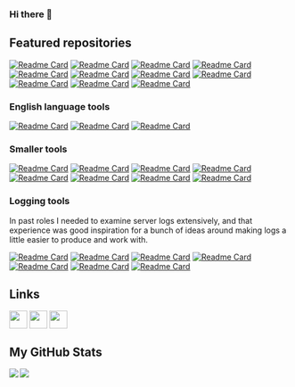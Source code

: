### Hi there 👋

<h2>Featured repositories</h2>

[![Readme Card](https://github-readme-stats.vercel.app/api/pin/?username=cjrh&repo=aiorun&theme=default&border_color=aaaaaa&bg_color=00000000&title_color=539af2&text_color=aaaaaa)](https://github.com/cjrh/aiorun)
[![Readme Card](https://github-readme-stats.vercel.app/api/pin/?username=cjrh&repo=excitertools&theme=default&border_color=aaaaaa&bg_color=00000000&title_color=539af2&text_color=aaaaaa)](https://github.com/cjrh/excitertools)
[![Readme Card](https://github-readme-stats.vercel.app/api/pin/?username=cjrh&repo=autoslot&theme=default&border_color=aaaaaa&bg_color=00000000&title_color=539af2&text_color=aaaaaa)](https://github.com/cjrh/autoslot)
[![Readme Card](https://github-readme-stats.vercel.app/api/pin/?username=cjrh&repo=biodome&theme=default&border_color=aaaaaa&bg_color=00000000&title_color=539af2&text_color=aaaaaa)](https://github.com/cjrh/biodome)
[![Readme Card](https://github-readme-stats.vercel.app/api/pin/?username=cjrh&repo=coroexecutor&theme=default&border_color=aaaaaa&bg_color=00000000&title_color=539af2&text_color=aaaaaa)](https://github.com/cjrh/coroexecutor)
[![Readme Card](https://github-readme-stats.vercel.app/api/pin/?username=cjrh&repo=aiomsg&theme=default&border_color=aaaaaa&bg_color=00000000&title_color=539af2&text_color=aaaaaa)](https://github.com/cjrh/aiomsg)
[![Readme Card](https://github-readme-stats.vercel.app/api/pin/?username=cjrh&repo=lifter&theme=default&border_color=aaaaaa&bg_color=00000000&title_color=539af2&text_color=aaaaaa)](https://github.com/cjrh/lifter)
[![Readme Card](https://github-readme-stats.vercel.app/api/pin/?username=cjrh&repo=easycython&theme=default&border_color=aaaaaa&bg_color=00000000&title_color=539af2&text_color=aaaaaa)](https://github.com/cjrh/easycython)
[![Readme Card](https://github-readme-stats.vercel.app/api/pin/?username=cjrh&repo=misu&theme=default&border_color=aaaaaa&bg_color=00000000&title_color=539af2&text_color=aaaaaa)](https://github.com/cjrh/misu)
[![Readme Card](https://github-readme-stats.vercel.app/api/pin/?username=cjrh&repo=mucro&theme=default&border_color=aaaaaa&bg_color=00000000&title_color=539af2&text_color=aaaaaa)](https://github.com/cjrh/mucro)
[![Readme Card](https://github-readme-stats.vercel.app/api/pin/?username=cjrh&repo=itertree-rs&theme=default&border_color=aaaaaa&bg_color=00000000&title_color=539af2&text_color=aaaaaa)](https://github.com/cjrh/itertree-rs)

<h3>English language tools</h3>

[![Readme Card](https://github-readme-stats.vercel.app/api/pin/?username=cjrh&repo=dictomatic&theme=default&border_color=aaaaaa&bg_color=00000000&title_color=539af2&text_color=aaaaaa)](https://github.com/cjrh/dictomatic)
[![Readme Card](https://github-readme-stats.vercel.app/api/pin/?username=cjrh&repo=thesauromatic&theme=default&border_color=aaaaaa&bg_color=00000000&title_color=539af2&text_color=aaaaaa)](https://github.com/cjrh/thesauromatic)
[![Readme Card](https://github-readme-stats.vercel.app/api/pin/?username=cjrh&repo=rhymomatic&theme=default&border_color=aaaaaa&bg_color=00000000&title_color=539af2&text_color=aaaaaa)](https://github.com/cjrh/rhymomatic)

<h3>Smaller tools</h3>

[![Readme Card](https://github-readme-stats.vercel.app/api/pin/?username=cjrh&repo=pwrgen&theme=default&border_color=aaaaaa&bg_color=00000000&title_color=539af2&text_color=aaaaaa)](https://github.com/cjrh/pwrgen)
[![Readme Card](https://github-readme-stats.vercel.app/api/pin/?username=cjrh&repo=bumpymcbumpface&theme=default&border_color=aaaaaa&bg_color=00000000&title_color=539af2&text_color=aaaaaa)](https://github.com/cjrh/bumpymcbumpface)
[![Readme Card](https://github-readme-stats.vercel.app/api/pin/?username=cjrh&repo=clonymccloneface&theme=default&border_color=aaaaaa&bg_color=00000000&title_color=539af2&text_color=aaaaaa)](https://github.com/cjrh/clonymccloneface)
[![Readme Card](https://github-readme-stats.vercel.app/api/pin/?username=cjrh&repo=dockerctx&theme=default&border_color=aaaaaa&bg_color=00000000&title_color=539af2&text_color=aaaaaa)](https://github.com/cjrh/dockerctx)
[![Readme Card](https://github-readme-stats.vercel.app/api/pin/?username=cjrh&repo=aiohealthcheck&theme=default&border_color=aaaaaa&bg_color=00000000&title_color=539af2&text_color=aaaaaa)](https://github.com/cjrh/aiohealthcheck)
[![Readme Card](https://github-readme-stats.vercel.app/api/pin/?username=cjrh&repo=templitz&theme=default&border_color=aaaaaa&bg_color=00000000&title_color=539af2&text_color=aaaaaa)](https://github.com/cjrh/templitz)
[![Readme Card](https://github-readme-stats.vercel.app/api/pin/?username=cjrh&repo=cjrh_template&theme=default&border_color=aaaaaa&bg_color=00000000&title_color=539af2&text_color=aaaaaa)](https://github.com/cjrh/cjrh_template)
[![Readme Card](https://github-readme-stats.vercel.app/api/pin/?username=cjrh&repo=google-images-downloader&theme=default&border_color=aaaaaa&bg_color=00000000&title_color=539af2&text_color=aaaaaa)](https://github.com/cjrh/google-images-downloader)

<h3>Logging tools</h3>

In past roles I needed to examine server logs extensively, and that 
experience was good inspiration for a bunch of ideas around making logs
a little easier to produce and work with.

[![Readme Card](https://github-readme-stats.vercel.app/api/pin/?username=cjrh&repo=logjson&theme=default&border_color=aaaaaa&bg_color=00000000&title_color=539af2&text_color=aaaaaa)](https://github.com/cjrh/logjson)
[![Readme Card](https://github-readme-stats.vercel.app/api/pin/?username=cjrh&repo=loghandlerzmq&theme=default&border_color=aaaaaa&bg_color=00000000&title_color=539af2&text_color=aaaaaa)](https://github.com/cjrh/loghandlerzmq)
[![Readme Card](https://github-readme-stats.vercel.app/api/pin/?username=cjrh&repo=logbind&theme=default&border_color=aaaaaa&bg_color=00000000&title_color=539af2&text_color=aaaaaa)](https://github.com/cjrh/logbind)
[![Readme Card](https://github-readme-stats.vercel.app/api/pin/?username=cjrh&repo=aiologfields&theme=default&border_color=aaaaaa&bg_color=00000000&title_color=539af2&text_color=aaaaaa)](https://github.com/cjrh/aiologfields)
[![Readme Card](https://github-readme-stats.vercel.app/api/pin/?username=cjrh&repo=arglog&theme=default&border_color=aaaaaa&bg_color=00000000&title_color=539af2&text_color=aaaaaa)](https://github.com/cjrh/arglog)
[![Readme Card](https://github-readme-stats.vercel.app/api/pin/?username=cjrh&repo=perflog&theme=default&border_color=aaaaaa&bg_color=00000000&title_color=539af2&text_color=aaaaaa)](https://github.com/cjrh/perflog)
[![Readme Card](https://github-readme-stats.vercel.app/api/pin/?username=cjrh&repo=sqllogformatter&theme=default&border_color=aaaaaa&bg_color=00000000&title_color=539af2&text_color=aaaaaa)](https://github.com/cjrh/sqllogformatter)

<h2>Links</h2>
<a href = 'https://pythonomicon.com'> <img width = '32px' align= 'center' src="https://pythonomicon.com/favicon/favicon-32x32.png"/></a> 
<a href = 'https://www.github.com/cjrh'> <img width = '32px' align= 'center' src="https://raw.githubusercontent.com/rahulbanerjee26/githubAboutMeGenerator/main/icons/github.svg"/></a> 
<a href = 'https://www.linkedin.com/in/cjrh'> <img width = '32px' align= 'center' src="https://raw.githubusercontent.com/rahulbanerjee26/githubAboutMeGenerator/main/icons/linked-in-alt.svg"/></a> 

<h2>My GitHub Stats</h2>

<a href="https://github.com/anuraghazra/github-readme-stats">
<img align="left" src="https://github-readme-stats.vercel.app/api?username=cjrh&count_private=true&show_icons=true&include_all_commits=true&theme=default" />
</a>
<a href="https://github.com/anuraghazra/convoychat">
<img align="center" src="https://github-readme-stats.vercel.app/api/top-langs/?username=cjrh&theme=default&hide=jupyter%20notebook,html,css,scss,javascript" />
</a>
